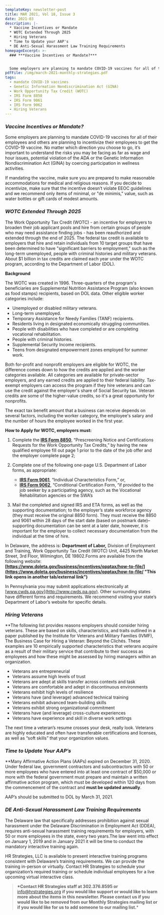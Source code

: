 ```yaml
---
templateKey: newsletter-post
title: MAR 2021, Vol 18, Issue 3
date: 2021-03
description: |-
  * Vaccine Incentives or Mandate
  * WOTC Extended Through 2025
  * Hiring Veterans
  * Time to Update your AAP's
  * DE Anti-Sexual Harassment Law Training Requirements
homepageExcerpt: >-
  ### ***Vaccine Incentives or Mandate?***


  Some employers are planning to mandate COVID-19 vaccines for all of their employees and others are planning to incentivize their employees to get the COVID-19 vaccine. No matter which direction you choose to go, it’s important to understand the risks you may be facing as far as wage and hour issues, potential violation of the ADA or the Genetic Information Nondiscrimination Act (GINA) by coercing participation in wellness activities.
pdfFile: /img/march-2021-monthly-strategies.pdf
tags:
  - mandate COVID-19 vaccines
  - Genetic Information Nondiscrimination Act (GINA)
  - Work Opportunity Tax Credit (WOTC)
  - IRS Form 8850
  - IRS Form 9061
  - IRS Form 9062
  - Hiring Veterans
---
```

### ***Vaccine Incentives or Mandate?***

Some employers are planning to mandate COVID-19 vaccines for all of their employees and others are planning to incentivize their employees to get the COVID-19 vaccine. No matter which direction you choose to go, it’s important to understand the risks you may be facing as far as wage and hour issues, potential violation of the ADA or the Genetic Information Nondiscrimination Act (GINA) by coercing participation in wellness activities.

If mandating the vaccine, make sure you are prepared to make reasonable accommodations for medical and religious reasons. If you decide to incentivize, make sure that the incentive doesn’t violate EEOC guidelines and we recommend only items of minimal, or "de minimis," value, such as water bottles or gift cards of modest amounts.

### ***WOTC Extended Through 2025***

The Work Opportunity Tax Credit (WOTC) - an incentive for employers to broaden their job applicant pools and hire from certain groups of people who may need assistance finding jobs - has been reauthorized and extended through the end of 2025. The federal tax credit is available to employers that hire and retain individuals from 10 target groups that have been determined to have "significant barriers to employment," such as the long-term unemployed, people with criminal histories and military veterans. About $1 billion in tax credits are claimed each year under the WOTC program, according to the Department of Labor (DOL).

**Background**

The WOTC was created in 1996. Three-quarters of the program's beneficiaries are Supplemental Nutrition Assistance Program (also known as food stamps) recipients, based on DOL data. Other eligible worker categories include:

* Unemployed or disabled military veterans.
* Long-term unemployed.
* Temporary Assistance for Needy Families (TANF) recipients.
* Residents living in designated economically struggling communities.
* People with disabilities who have completed or are completing vocational rehabilitation.
* People with criminal histories.
* Supplemental Security Income recipients.
* Teens from designated empowerment zones employed for summer work.

Both for-profit and nonprofit employers are eligible for WOTC, the difference comes down to how the credits are applied and the worker categories available. All categories are available for private-sector employers, and any earned credits are applied to their federal liability. Tax-exempt employers can access the program if they hire veterans and can use the credit against the employer's share of Social Security tax. Veteran credits are some of the higher-value credits, so it's a great opportunity for nonprofits.

The exact tax benefit amount that a business can receive depends on several factors, including the worker category, the employee's salary and the number of hours the employee worked in the first year.

**How to Apply for WOTC, employers must:**

1. Complete the **[IRS Form 8850](https://www.irs.gov/forms-pubs/about-form-8850 "This link opens in another tab/external link")**, “Prescreening Notice and Certifications Requests for the Work Opportunity Tax Credits,” by having the new qualified employee fill out page 1 prior to the date of the job offer and the employer complete page 2;
2. Complete one of the following one-page U.S. Department of Labor forms, as appropriate:

   * **[IRS Form 9061](https://www.doleta.gov/business/incentives/opptax/how-to-file/ "This link opens in another tab/external link")**, “Individual Characteristics Form,” or,
   * **[IRS Form 9062](https://www.doleta.gov/business/incentives/opptax/how-to-file/ "This link opens in another tab/external link")**, “Conditional Certification Form, “if provided to the job seeker by a participating agency, such as the Vocational Rehabilitation agencies or the SWA’s
3. Mail the completed and signed IRS and ETA forms, as well as the supporting documentation; to the employer’s state workforce agency (they must receive the original 8850 form). They must receive the 8850 and 9061 within 28 days of the start date (based on postmark date)– supporting documentation can be sent at a later date, however, it is important for the employer to collect necessary documentation from the individual at the time of hire.

In Delaware, the address is: **Department of Labor,** Division of Employment and Training, Work Opportunity Tax Credit (WOTC) Unit, 4425 North Market Street, 3rd Floor, Wilmington, DE 19802.Forms are available from the following website: **[https://www.doleta.gov/business/incentives/opptax/how-to-file/](https://www.doleta.gov/business/incentives/opptax/how-to-file/ "This link opens in another tab/external link")**

In Pennsylvania you may submit applications electronically at [www.cwds.pa.gov](http://www.cwds.pa.gov). Other surrounding states have different forms and requirements. We recommend visiting your state’s Department of Labor’s website for specific details.

### ***Hiring Veterans***

*​*The following list provides reasons employers should consider hiring veterans. These are based on skills, characteristics, and traits outlined in a paper published by the Institute for Veterans and Military Families (IVMF), The Business Case for Hiring a Veteran: Beyond the Clichés. These examples are 10 empirically supported characteristics that veterans acquire as a result of their military service that contribute to their success as employees and how these might be assessed by hiring managers within an organization.

* Veterans are entrepreneurial
* Veterans assume high levels of trust
* Veterans are adept at skills transfer across contexts and task
* Veterans are comfortable and adept in discontinuous environments
* Veterans exhibit high levels of resilience
* Veterans have (and leverage) advanced technical training
* Veterans exhibit advanced team-building skills
* Veterans exhibit strong organizational commitment
* Veterans have (and leverage) cross-culture experiences
* Veterans have experience and skill in diverse work settings

The next time a veteran’s resume crosses your desk, really look. Veterans are highly educated and often have transferable certifications and licenses, as well as “soft skills” that your organization values.

### ***Time to Update Your AAP’s***

*​*Many Affirmative Action Plans (AAPs) expired on December 31, 2020. Under federal law, government contractors and subcontractors with 50 or more employees who have entered into at least one contract of $50,000 or more with the federal government must prepare and maintain a written affirmative action program, which must be developed within 120 days from the commencement of the contract and **must be updated annually**.

AAP’s should be submitted to DOL by March 31, 2021.

### ***DE Anti-Sexual Harassment Law Training Requirements***

The Delaware law that specifically addresses prohibition against sexual harassment under the Delaware Discrimination in Employment Act (DDEA), requires anti-sexual harassment training requirements for employers, with 50 or more employees in the state, every two years.The law went into effect on January 1, 2019 and in January 2021 it will be time to conduct the mandatory interactive training again.

HR Strategies, LLC is available to present interactive training programs consistent with Delaware’s training requirements. We can provide the training in-person or virtually. Contact HR Strategies to schedule your organization’s required training or schedule individual employees for a live upcoming virtual interactive class.

> **\*Contact HR Strategies staff at 302.376.8595 or** [info@hrstrategies.org](mailto:info@hrstrategies.org) **if you would like support or would like to learn more about the items in this newsletter. Please contact us if you would like to be removed from our Monthly Strategies mailing list or if you would like for us to add someone to our mailing list.***